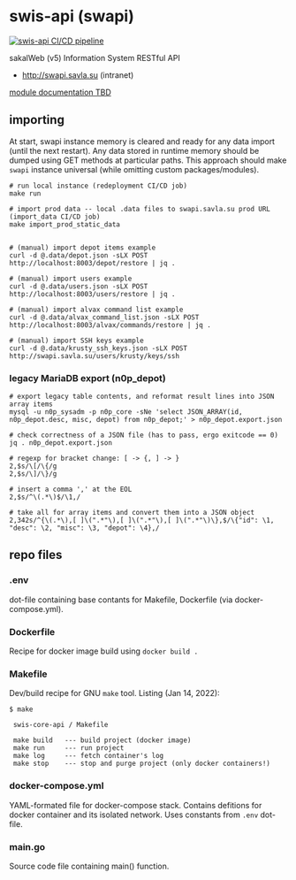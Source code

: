 # swis-api (swapi)

[![swis-api CI/CD pipeline](https://github.com/savla-dev/swis-api/actions/workflows/docker-image.yml/badge.svg)](https://github.com/savla-dev/swis-api/actions/workflows/docker-image.yml)

sakalWeb (v5) Information System RESTful API

+ http://swapi.savla.su (intranet)

[module documentation TBD]()

## importing

At start, swapi instance memory is cleared and ready for any data import (until the next restart). Any data stored in runtime memory should be dumped using GET methods at particular paths. This approach should make `swapi` instance universal (while omitting custom packages/modules).

```
# run local instance (redeployment CI/CD job)
make run

# import prod data -- local .data files to swapi.savla.su prod URL (import_data CI/CD job)
make import_prod_static_data


# (manual) import depot items example
curl -d @.data/depot.json -sLX POST http://localhost:8003/depot/restore | jq .

# (manual) import users example
curl -d @.data/users.json -sLX POST http://localhost:8003/users/restore | jq .

# (manual) import alvax command list example
curl -d @.data/alvax_command_list.json -sLX POST http://localhost:8003/alvax/commands/restore | jq .

# (manual) import SSH keys example
curl -d @.data/krusty_ssh_keys.json -sLX POST http://swapi.savla.su/users/krusty/keys/ssh
```


### legacy MariaDB export (n0p_depot)

```
# export legacy table contents, and reformat result lines into JSON array items
mysql -u n0p_sysadm -p n0p_core -sNe 'select JSON_ARRAY(id, n0p_depot.desc, misc, depot) from n0p_depot;' > n0p_depot.export.json

# check correctness of a JSON file (has to pass, ergo exitcode == 0)
jq . n0p_depot.export.json

# regexp for bracket change: [ -> {, ] -> }
2,$s/\[/\{/g
2,$s/\]/\}/g

# insert a comma ',' at the EOL
2,$s/^\(.*\)$/\1,/

# take all for array items and convert them into a JSON object
2,342s/^{\(.*\),[ ]\(".*"\),[ ]\(".*"\),[ ]\(".*"\)\},$/\{"id": \1, "desc": \2, "misc": \3, "depot": \4},/
```


## repo files

### .env

dot-file containing base contants for Makefile, Dockerfile (via docker-compose.yml).

### Dockerfile

Recipe for docker image build using `docker build .`

### Makefile

Dev/build recipe for GNU `make` tool. Listing (Jan 14, 2022):

```
$ make

 swis-core-api / Makefile 

 make build   --- build project (docker image) 
 make run     --- run project 
 make log     --- fetch container's log 
 make stop    --- stop and purge project (only docker containers!) 

```

### docker-compose.yml

YAML-formated file for docker-compose stack. Contains defitions for docker container and its isolated network. Uses constants from `.env` dot-file.

### main.go

Source code file containing main() function.


